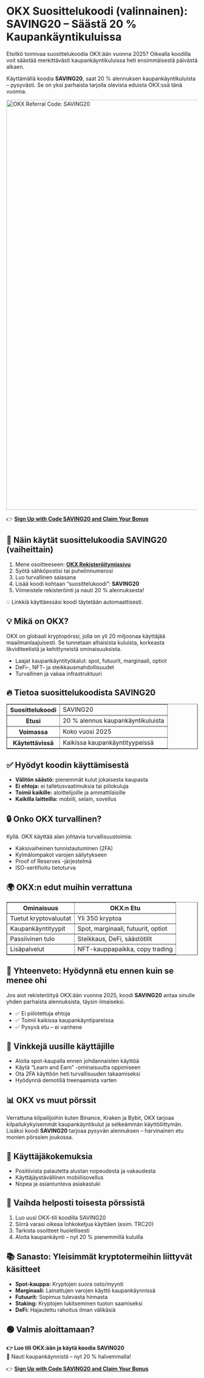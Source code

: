 <h1>OKX Suosittelukoodi (valinnainen): SAVING20 – Säästä 20 % Kaupankäyntikuluissa</h1>
<p>Etsitkö toimivaa suosittelukoodia OKX:ään vuonna 2025? Oikealla koodilla voit säästää merkittävästi kaupankäyntikuluissa heti ensimmäisestä päivästä alkaen.</p>
<p>Käyttämällä koodia <strong>SAVING20</strong>, saat 20 % alennuksen kaupankäyntikuluista – pysyvästi. Se on yksi parhaista tarjolla olevista eduista OKX:ssä tänä vuonna.</p>

<img src="https://preview.redd.it/okx-referral-code-optional-20saving-get-a-20-discount-on-v0-h1tcvlim228f1.png?width=1536&format=png&auto=webp&s=76aa3cf73166bfc37b63e9f7852dac8458efd248" alt="OKX Referral Code: SAVING20" width="1080">


👉 <a href="https://www.okx.com/join/SAVING20" target="_blank"><strong>Sign Up with Code SAVING20 and Claim Your Bonus</strong></a>

<h2>📝 Näin käytät suosittelukoodia SAVING20 (vaiheittain)</h2>
<ol>
  <li>Mene osoitteeseen: <a href="https://www.okx.com/join/SAVING20" target="_blank"><strong>OKX Rekisteröitymissivu</strong></a></li>
  <li>Syötä sähköpostisi tai puhelinnumerosi</li>
  <li>Luo turvallinen salasana</li>
  <li>Lisää koodi kohtaan “suosittelukoodi”: <strong>SAVING20</strong></li>
  <li>Viimeistele rekisteröinti ja nauti 20 % alennuksesta!</li>
</ol>
<p>💡 Linkkiä käyttäessäsi koodi täytetään automaattisesti.</p>



<h2>💡 Mikä on OKX?</h2>
<p>OKX on globaali kryptopörssi, jolla on yli 20 miljoonaa käyttäjää maailmanlaajuisesti. Se tunnetaan alhaisista kuluista, korkeasta likviditeetistä ja kehittyneistä ominaisuuksista.</p>
<ul>
  <li>Laajat kaupankäyntityökalut: spot, futuurit, marginaali, optiot</li>
  <li>DeFi-, NFT- ja steikkausmahdollisuudet</li>
  <li>Turvallinen ja vakaa infrastruktuuri</li>
</ul>



<h2>🔥 Tietoa suosittelukoodista SAVING20</h2>
<table border="1" cellpadding="8">
  <tr><th>Suosittelukoodi</th><td>SAVING20</td></tr>
  <tr><th>Etusi</th><td>20 % alennus kaupankäyntikuluista</td></tr>
  <tr><th>Voimassa</th><td>Koko vuosi 2025</td></tr>
  <tr><th>Käytettävissä</th><td>Kaikissa kaupankäyntityypeissä</td></tr>
</table>



<h2>✅ Hyödyt koodin käyttämisestä</h2>
<ul>
  <li><strong>Välitön säästö:</strong> pienemmät kulut jokaisesta kaupasta</li>
  <li><strong>Ei ehtoja:</strong> ei talletusvaatimuksia tai piilokuluja</li>
  <li><strong>Toimii kaikille:</strong> aloittelijoille ja ammattilaisille</li>
  <li><strong>Kaikilla laitteilla:</strong> mobiili, selain, sovellus</li>
</ul>



<h2>🔒 Onko OKX turvallinen?</h2>
<p>Kyllä. OKX käyttää alan johtavia turvallisuustoimia:</p>
<ul>
  <li>Kaksivaiheinen tunnistautuminen (2FA)</li>
  <li>Kylmälompakot varojen säilytykseen</li>
  <li>Proof of Reserves -järjestelmä</li>
  <li>ISO-sertifioitu tietoturva</li>
</ul>



<h2>🌍 OKX:n edut muihin verrattuna</h2>
<table border="1" cellpadding="8">
  <tr><th>Ominaisuus</th><th>OKX:n Etu</th></tr>
  <tr><td>Tuetut kryptovaluutat</td><td>Yli 350 kryptoa</td></tr>
  <tr><td>Kaupankäyntityypit</td><td>Spot, marginaali, futuurit, optiot</td></tr>
  <tr><td>Passiivinen tulo</td><td>Steikkaus, DeFi, säästötilit</td></tr>
  <tr><td>Lisäpalvelut</td><td>NFT-kauppapaikka, copy trading</td></tr>
</table>



<h2>📌 Yhteenveto: Hyödynnä etu ennen kuin se menee ohi</h2>
<p>Jos aiot rekisteröityä OKX:ään vuonna 2025, koodi <strong>SAVING20</strong> antaa sinulle yhden parhaista alennuksista, täysin ilmaiseksi.</p>
<ul>
  <li>✅ Ei piilotettuja ehtoja</li>
  <li>✅ Toimii kaikissa kaupankäyntipareissa</li>
  <li>✅ Pysyvä etu – ei vanhene</li>
</ul>



<h2>🧠 Vinkkejä uusille käyttäjille</h2>
<ul>
  <li>Aloita spot-kaupalla ennen johdannaisten käyttöä</li>
  <li>Käytä “Learn and Earn” -ominaisuutta oppimiseen</li>
  <li>Ota 2FA käyttöön heti turvallisuuden takaamiseksi</li>
  <li>Hyödynnä demotiliä treenaamista varten</li>
</ul>



<h2>📊 OKX vs muut pörssit</h2>
<p>Verrattuna kilpailijoihin kuten Binance, Kraken ja Bybit, OKX tarjoaa kilpailukykyisemmät kaupankäyntikulut ja selkeämmän käyttöliittymän. Lisäksi koodi <strong>SAVING20</strong> tarjoaa pysyvän alennuksen – harvinainen etu monien pörssien joukossa.</p>



<h2>💬 Käyttäjäkokemuksia</h2>
<ul>
  <li>Positiivista palautetta alustan nopeudesta ja vakaudesta</li>
  <li>Käyttäjäystävällinen mobiilisovellus</li>
  <li>Nopea ja asiantunteva asiakastuki</li>
</ul>



<h2>🔄 Vaihda helposti toisesta pörssistä</h2>
<ol>
  <li>Luo uusi OKX-tili koodilla SAVING20</li>
  <li>Siirrä varasi oikeaa lohkoketjua käyttäen (esim. TRC20)</li>
  <li>Tarkista osoitteet huolellisesti</li>
  <li>Aloita kaupankäynti – nyt 20 % pienemmillä kuluilla</li>
</ol>



<h2>📚 Sanasto: Yleisimmät kryptotermeihin liittyvät käsitteet</h2>
<ul>
  <li><strong>Spot-kauppa:</strong> Kryptojen suora osto/myynti</li>
  <li><strong>Marginaali:</strong> Lainattujen varojen käyttö kaupankäynnissä</li>
  <li><strong>Futuurit:</strong> Sopimus tulevasta hinnasta</li>
  <li><strong>Staking:</strong> Kryptojen lukitseminen tuoton saamiseksi</li>
  <li><strong>DeFi:</strong> Hajautettu rahoitus ilman välikäsiä</li>
</ul>



<h2>🟢 Valmis aloittamaan?</h2>
<p><strong>👉 Luo tili OKX:ään ja käytä koodia SAVING20</strong><br>
🚀 Nauti kaupankäynnistä – nyt 20 % halvemmalla!</p>

👉 <a href="https://www.okx.com/join/SAVING20" target="_blank"><strong>Sign Up with Code SAVING20 and Claim Your Bonus</strong></a>
